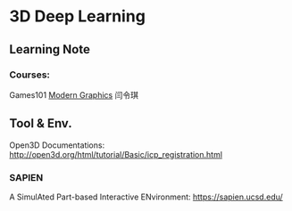 # 3D Deep Learning

## Learning Note



### Courses:

Games101 [Modern Graphics](https://www.bilibili.com/video/BV1X7411F744?p=10) 闫令琪 



## Tool & Env.

Open3D Documentations: http://open3d.org/html/tutorial/Basic/icp_registration.html



### SAPIEN

A SimulAted Part-based Interactive ENvironment: https://sapien.ucsd.edu/

